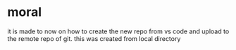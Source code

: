 # moral 
it is made to now on how to create the new repo from vs code and upload to the remote repo of git.
this was created from local
 directory